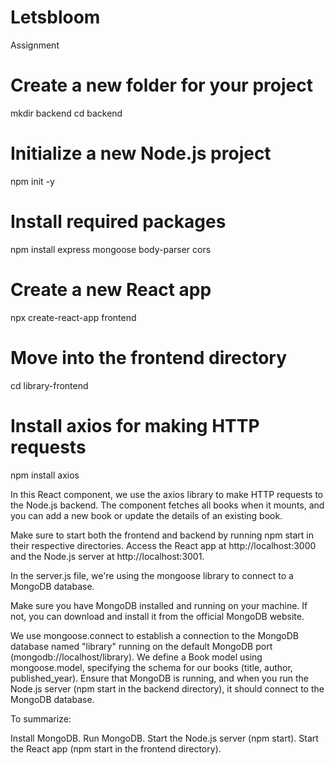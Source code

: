 # Letsbloom
Assignment

# Create a new folder for your project
mkdir backend
cd backend

# Initialize a new Node.js project
npm init -y

# Install required packages
npm install express mongoose body-parser cors

# Create a new React app
npx create-react-app frontend

# Move into the frontend directory
cd library-frontend

# Install axios for making HTTP requests
npm install axios


In this React component, we use the axios library to make HTTP requests to the Node.js backend. The component fetches all books when it mounts, and you can add a new book or update the details of an existing book.

Make sure to start both the frontend and backend by running npm start in their respective directories. Access the React app at http://localhost:3000 and the Node.js server at http://localhost:3001.

In the server.js file, we're using the mongoose library to connect to a MongoDB database.

Make sure you have MongoDB installed and running on your machine. If not, you can download and install it from the official MongoDB website.

We use mongoose.connect to establish a connection to the MongoDB database named "library" running on the default MongoDB port (mongodb://localhost/library).
We define a Book model using mongoose.model, specifying the schema for our books (title, author, published_year).
Ensure that MongoDB is running, and when you run the Node.js server (npm start in the backend directory), it should connect to the MongoDB database.

To summarize:

Install MongoDB.
Run MongoDB.
Start the Node.js server (npm start).
Start the React app (npm start in the frontend directory).
